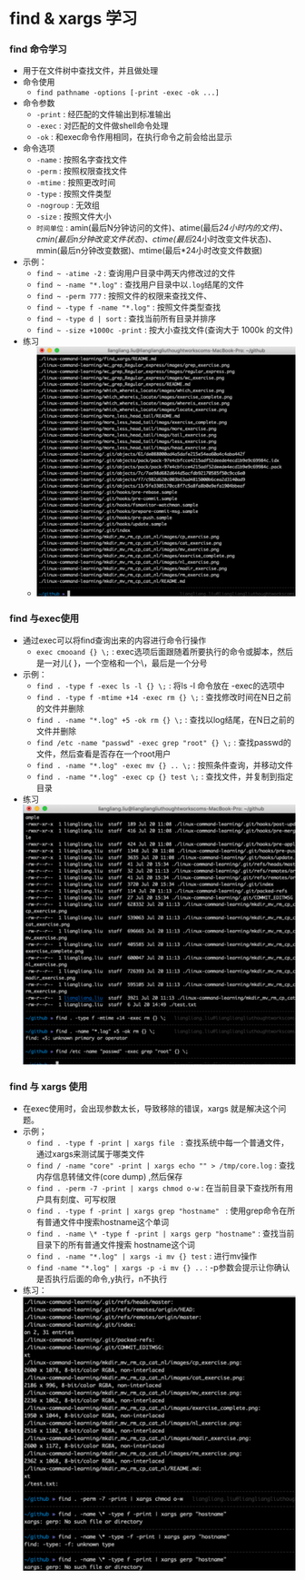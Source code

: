 # find & xargs 学习

### find 命令学习
* 用于在文件树中查找文件，并且做处理
* 命令使用
  * ```find pathname -options [-print -exec -ok ...]```
* 命令参数
  * ```-print``` : 经匹配的文件输出到标准输出
  * ```-exec```  : 对匹配的文件做shell命令处理
  * ```-ok```    : 和exec命令作用相同，在执行命令之前会给出显示
* 命令选项
  * ```-name``` : 按照名字查找文件
  * ```-perm``` : 按照权限查找文件
  * ```-mtime``` : 按照更改时间
  * ```-type``` : 按照文件类型
  * ```-nogroup``` : 无效组
  * ```-size``` : 按照文件大小
  * ```时间单位``` : amin(最后N分钟访问的文件)、atime(最后*24小时内的文件)、cmin(最后n分钟改变文件状态)、ctime(最后*24小时改变文件状态)、mmin(最后n分钟改变数据)、mtime(最后*24小时改变文件数据)
* 示例：
  * ```find ~ -atime -2``` : 查询用户目录中两天内修改过的文件
  * ```find ~ -name "*.log"``` :  查找用户目录中以```.log```结尾的文件
  * ```find ~ -perm 777``` : 按照文件的权限来查找文件、
  * ```find ~ -type f -name "*.log"``` : 按照文件类型查找
  * ```find ~ -type d | sort``` :  查找当前所有目录并排序
  * ```find ~ -size +1000c -print``` : 按大小查找文件(查询大于 1000k 的文件)
* 练习
  * ![find练习](images/find_exercise.png)


### find 与exec使用
* 通过exec可以将find查询出来的内容进行命令行操作
  * ```exec cmooand {} \;``` :  exec选项后面跟随着所要执行的命令或脚本，然后是一对儿{ }，一个空格和一个\，最后是一个分号
* 示例：
  * ```find . -type f -exec ls -l {} \;``` : 将ls -l 命令放在 -exec的选项中
  * ```find . -type f -mtime +14 -exec rm {} \;``` : 查找修改时间在N日之前的文件并删除
  * ```find . -name "*.log" +5 -ok rm {} \;```  : 查找以log结尾，在N日之前的文件并删除
  * ```find /etc -name "passwd" -exec grep "root" {} \;``` : 查找passwd的文件，然后查看是否存在一个root用户
  * ```find . -name "*.log" -exec mv {} .. \;``` : 按照条件查询，并移动文件
  * ```find . -name "*.log" -exec cp {} test \;``` : 查找文件，并复制到指定目录
* 练习
  ![exec练习](images/exec_exercise.png)

### find 与 xargs 使用
* 在exec使用时，会出现参数太长，导致移除的错误，xargs 就是解决这个问题。
* 示例；
  * ```find . -type f -print | xargs file ``` : 查找系统中每一个普通文件，通过xargs来测试属于哪类文件
  * ```find / -name "core" -print | xargs echo "" > /tmp/core.log``` : 查找内存信息转储文件(core dump) ,然后保存
  * ```find . -perm -7 -print | xargs chmod o-w``` : 在当前目录下查找所有用户具有刻度、可写权限
  * ```find . -type f -print | xargs grep "hostname" ``` : 使用grep命令在所有普通文件中搜索hostname这个单词
  * ```find . -name \* -type f -print | xargs gerp "hostname"``` : 查找当前目录下的所有普通文件搜索 hostname这个词
  * ```find . -name "*.log" | xargs -i mv {} test``` : 进行mv操作
  * ```find -name "*.log" | xargs -p -i mv {} ..``` : -p参数会提示让你确认是否执行后面的命令,y执行，n不执行
* 练习：
  ![xargs练习](images/xargs_exercise.png)


